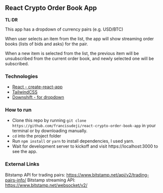 ## React Crypto Order Book App

**TL:DR**

This app has a dropdown of currency pairs (e.g. USD/BTC)

When user selects an item from the list, the app will show streaming order books (lists of bids and asks) for the pair.

When a new item is selected from the list, the previous item will be unsubscribed from the current order book, and newly selected one will be subscribed.

### Technologies

- [React - create-react-app](https://github.com/facebook/create-react-app)
- [TailwindCSS](https://tailwindcss.com)
- [Downshift - for dropdown](https://github.com/downshift-js/downshift)

### How to run

- Clone this repo by running `git clone https://github.com/francisudeji/react-crypto-order-book-app` in your terminal or by downloading manually.
- `cd` into the project folder
- Run `npm install` or `yarn` to install dependencies, I used yarn.
- Wait for development server to kickoff and visit https://localhost:3000 to see the app.

### External Links

Bitstamp API for trading pairs: https://www.bitstamp.net/api/v2/trading-pairs-info/
Bitstamp streaming API: https://www.bitstamp.net/websocket/v2/
